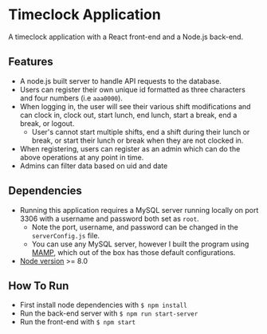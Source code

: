 # Timeclock Application
A timeclock application with a React front-end and a Node.js back-end.

## Features
* A node.js built server to handle API requests to the database.
* Users can register their own unique id formatted as three characters and four numbers (i.e `aaa0000`).
* When logging in, the user will see their various shift modifications and can clock in, clock out, start lunch, end lunch, start a break, end a break, or logout.
  * User's cannot start multiple shifts, end a shift during their lunch or break, or start their lunch or break when they are not clocked in.
* When registering, users can register as an admin which can do the above operations at any point in time.
* Admins can filter data based on uid and date

## Dependencies
* Running this application requires a MySQL server running locally on port 3306 with a username and password both set as `root`.
  * Note the port, username, and password can be changed in the `serverConfig.js` file.
  * You can use any MySQL server, however I built the program using [MAMP](https://www.mamp.info/en/), which out of the box has those default configurations.
* [Node version](https://nodejs.org/en/download/) >= 8.0

## How To Run
* First install node dependencies with `$ npm install`
* Run the back-end server with `$ npm run start-server`
* Run the front-end with `$ npm start`
